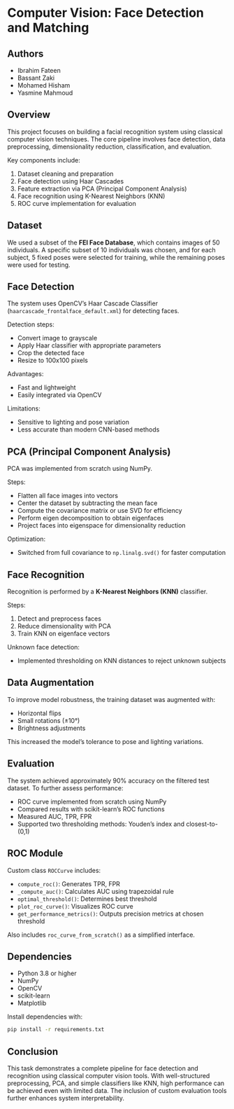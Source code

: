 # Computer Vision: Face Detection and Matching

## Authors

- Ibrahim Fateen  
- Bassant Zaki  
- Mohamed Hisham  
- Yasmine Mahmoud  

## Overview

This project focuses on building a facial recognition system using classical computer vision techniques. The core pipeline involves face detection, data preprocessing, dimensionality reduction, classification, and evaluation.

Key components include:
1. Dataset cleaning and preparation
2. Face detection using Haar Cascades
3. Feature extraction via PCA (Principal Component Analysis)
4. Face recognition using K-Nearest Neighbors (KNN)
5. ROC curve implementation for evaluation

## Dataset

We used a subset of the **FEI Face Database**, which contains images of 50 individuals. A specific subset of 10 individuals was chosen, and for each subject, 5 fixed poses were selected for training, while the remaining poses were used for testing.

## Face Detection

The system uses OpenCV’s Haar Cascade Classifier (`haarcascade_frontalface_default.xml`) for detecting faces.

Detection steps:
- Convert image to grayscale
- Apply Haar classifier with appropriate parameters
- Crop the detected face
- Resize to 100x100 pixels

Advantages:
- Fast and lightweight
- Easily integrated via OpenCV

Limitations:
- Sensitive to lighting and pose variation
- Less accurate than modern CNN-based methods

## PCA (Principal Component Analysis)

PCA was implemented from scratch using NumPy.

Steps:
- Flatten all face images into vectors
- Center the dataset by subtracting the mean face
- Compute the covariance matrix or use SVD for efficiency
- Perform eigen decomposition to obtain eigenfaces
- Project faces into eigenspace for dimensionality reduction

Optimization:
- Switched from full covariance to `np.linalg.svd()` for faster computation

## Face Recognition

Recognition is performed by a **K-Nearest Neighbors (KNN)** classifier.

Steps:
1. Detect and preprocess faces
2. Reduce dimensionality with PCA
3. Train KNN on eigenface vectors

Unknown face detection:
- Implemented thresholding on KNN distances to reject unknown subjects

## Data Augmentation

To improve model robustness, the training dataset was augmented with:
- Horizontal flips
- Small rotations (±10°)
- Brightness adjustments

This increased the model’s tolerance to pose and lighting variations.

## Evaluation

The system achieved approximately 90% accuracy on the filtered test dataset. To further assess performance:

- ROC curve implemented from scratch using NumPy
- Compared results with scikit-learn’s ROC functions
- Measured AUC, TPR, FPR
- Supported two thresholding methods: Youden’s index and closest-to-(0,1)

## ROC Module

Custom class `ROCCurve` includes:
- `compute_roc()`: Generates TPR, FPR
- `_compute_auc()`: Calculates AUC using trapezoidal rule
- `optimal_threshold()`: Determines best threshold
- `plot_roc_curve()`: Visualizes ROC curve
- `get_performance_metrics()`: Outputs precision metrics at chosen threshold

Also includes `roc_curve_from_scratch()` as a simplified interface.

## Dependencies

- Python 3.8 or higher
- NumPy
- OpenCV
- scikit-learn
- Matplotlib

Install dependencies with:

```bash
pip install -r requirements.txt
```

## Conclusion

This task demonstrates a complete pipeline for face detection and recognition using classical computer vision tools. With well-structured preprocessing, PCA, and simple classifiers like KNN, high performance can be achieved even with limited data. The inclusion of custom evaluation tools further enhances system interpretability.
